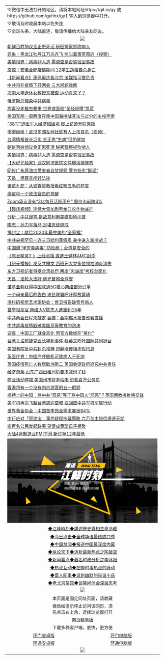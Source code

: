  <table>
 
<tr>
<td colspan="2" align=left>
♡微信中无法打开的地区，请将本站网址https://git.io/gy 或 https://github.com/gyhhx/gy1 输入到浏览器中打开。 
 </td>
</tr>
 <tr>
 <td colspan="2" align=left>
♡敬请及时收藏本站以免失连
 </td>
   <tr>
<td colspan="2" align=left>
♡全球头条，大陆直连，敬请传播给大陆亲友网友。
 </td>
</tr>
 
 <tr>
    <td colspan="2" align=center><img src="https://cdn.jsdelivr.net/gh/gyoupiodf/im1/%E7%BD%91%E9%97%A8%E6%96%B0%E9%97%BB1.jpg"></td>
 </tr>
<tr><td colspan="2" align="left"><a href="https://img.xsurf.surf/?name=c1164676&key=wdcctzyyncblgvet&from=gy">朝鲜百姓悄议金正恩死活 秘密警察抓吹哨人</a></td></tr>
<tr><td colspan="2" align="left"><a href="https://img.xsurf.surf/?name=c1164679&key=wdcctzyyncblgvet&from=gy">异象！黑龙江牡丹江万鸟齐飞  惊叫着落荒而逃（视频）</a></td></tr>
<tr><td colspan="2" align="left"><a href="https://img.xsurf.surf/?name=c1164675&key=wdcctzyyncblgvet&from=gy">美情报界：病毒非人造 需调查是否实验室事故</a></td></tr>
<tr><td colspan="2" align="left"><a href="https://img.xsurf.surf/?name=c1164726&key=wdcctzyyncblgvet&from=gy">震惊！安徽合肥疫情期间  12学生跳楼自杀身亡</a></td></tr>
<tr><td colspan="2" align="left"><a href="https://img.xsurf.surf/?name=c1164702&key=wdcctzyyncblgvet&from=gy">【新闻看点】蓬佩奥连轰北京 法媒指习要负责</a></td></tr>
<tr><td colspan="2" align="left"><a href="https://img.xsurf.surf/?name=c1164722&key=wdcctzyyncblgvet&from=gy">中共将在疫情下开两会 三大问题难解</a></td></tr>
<tr><td colspan="2" align="left"><a href="https://img.xsurf.surf/?name=c1164719&key=wdcctzyyncblgvet&from=gy">海南大学退休女教授又被查 运动真来了？</a></td></tr>
<tr><td colspan="2" align="left"><a href="https://img.xsurf.surf/?name=c1164710&key=wdcctzyyncblgvet&from=gy">俄罗斯总理染中共病毒</a></td></tr>
<tr><td colspan="2" align="left"><a href="https://img.xsurf.surf/?name=c1164687&key=wdcctzyyncblgvet&from=gy">病毒没走蝗虫要来 世界或面临“圣经规模”饥荒</a></td></tr>
<tr><td colspan="2" align="left"><a href="https://img.xsurf.surf/?name=c1164732&key=wdcctzyyncblgvet&from=gy">美国军舰一周两度在南中国海挑战非法与过分的主权声索</a></td></tr>
<tr><td colspan="2" align="left"><a href="https://img.xsurf.surf/?name=c1164685&key=wdcctzyyncblgvet&from=gy">“38军”退伍军人经济陷困境 屡上访遭开除党籍</a></td></tr>
<tr><td colspan="2" align="left"><a href="https://img.xsurf.surf/?name=c1164739&key=wdcctzyyncblgvet&from=gy">惨案继续！武汉东湖左岭社区有人上吊自杀（视频）</a></td></tr>
<tr><td colspan="2" align="left"><a href="https://img.xsurf.surf/?name=c1164686&key=wdcctzyyncblgvet&from=gy">台湾情报首长证实 金正恩“生病”但仍掌权</a></td></tr>
<tr><td colspan="2" align="left"><a href="https://img.xsurf.surf/?name=c1164717&key=wdcctzyyncblgvet&from=gy">朝鲜百姓悄议金正恩死活 秘密警察抓吹哨人</a></td></tr>
<tr><td colspan="2" align="left"><a href="https://img.xsurf.surf/?name=c1164716&key=wdcctzyyncblgvet&from=gy">美情报界：病毒非人造 需调查是否实验室事故</a></td></tr>
<tr><td colspan="2" align="left"><a href="https://img.xsurf.surf/?name=c1164725&key=wdcctzyyncblgvet&from=gy">【大纪元独家】武汉同济医院文件曝活摘罪恶</a></td></tr>
<tr><td colspan="2" align="left"><a href="https://img.xsurf.surf/?name=c1164727&key=wdcctzyyncblgvet&from=gy">网传广东原油宝受害者自焚视频 警方拙劣“辟谣”</a></td></tr>
<tr><td colspan="2" align="left"><a href="https://img.xsurf.surf/?name=c1164707&key=wdcctzyyncblgvet&from=gy">天昌：师尊普度转法轮</a></td></tr>
<tr><td colspan="2" align="left"><a href="https://img.xsurf.surf/?name=c1164706&key=wdcctzyyncblgvet&from=gy">诸葛九郎：从调查梁教授看红粉五毛的悲哀</a></td></tr>
<tr><td colspan="2" align="left"><a href="https://img.xsurf.surf/?name=c1164693&key=wdcctzyyncblgvet&from=gy">瘟疫中一个政法官员的觉醒</a></td></tr>
<tr><td colspan="2" align="left"><a href="https://img.xsurf.surf/?name=c1164699&key=wdcctzyyncblgvet&from=gy">Zoom承认没有“3亿每日活跃用户” 股价市前跌6%</a></td></tr>
<tr><td colspan="2" align="left"><a href="https://img.xsurf.surf/?name=c1164721&key=wdcctzyyncblgvet&from=gy">【现场视频】连续大雪加剧黑龙江农作物减产</a></td></tr>
<tr><td colspan="2" align="left"><a href="https://img.xsurf.surf/?name=c1164737&key=wdcctzyyncblgvet&from=gy">分析：中共谩骂 是故意利用美媒影响川普</a></td></tr>
<tr><td colspan="2" align="left"><a href="https://img.xsurf.surf/?name=c1164738&key=wdcctzyyncblgvet&from=gy">隋志：孙力军落马 足堪恶徒炯戒</a></td></tr>
<tr><td colspan="2" align="left"><a href="https://img.xsurf.surf/?name=c1164723&key=wdcctzyyncblgvet&from=gy">掸封尘：献给2020年最完美的“全家福”</a></td></tr>
<tr><td colspan="2" align="left"><a href="https://img.xsurf.surf/?name=c1164749&key=wdcctzyyncblgvet&from=gy">中共央视罕见一连三日批判蓬佩奥 美中进入新冷战？</a></td></tr>
<tr><td colspan="2" align="left"><a href="https://img.xsurf.surf/?name=c1164678&key=wdcctzyyncblgvet&from=gy">中国爆“甲壳类病毒” 防检局：台湾是安全的</a></td></tr>
<tr><td colspan="2" align="left"><a href="https://img.xsurf.surf/?name=c1164703&key=wdcctzyyncblgvet&from=gy">《魔发精灵2 》上线点播 或遭王健林AMC封杀</a></td></tr>
<tr><td colspan="2" align="left"><a href="https://img.xsurf.surf/?name=c1164691&key=wdcctzyyncblgvet&from=gy">【纪元播报】发反共檄文 西班牙大党多位领袖肺炎消失</a></td></tr>
<tr><td colspan="2" align="left"><a href="https://img.xsurf.surf/?name=c1164752&key=wdcctzyyncblgvet&from=gy">东方卫视记者将受台湾处罚 两岸“忠诚度”考核台面化</a></td></tr>
<tr><td colspan="2" align="left"><a href="https://img.xsurf.surf/?name=c1164682&key=wdcctzyyncblgvet&from=gy">天昌：法轮大法好 佛光普照全球安</a></td></tr>
<tr><td colspan="2" align="left"><a href="https://img.xsurf.surf/?name=c1164733&key=wdcctzyyncblgvet&from=gy">诺基亚称获得中国联通5G核心网络部分订单</a></td></tr>
<tr><td colspan="2" align="left"><a href="https://img.xsurf.surf/?name=c1164677&key=wdcctzyyncblgvet&from=gy">一个母亲最后的告白 访民联署呼吁释放黄琦</a></td></tr>
<tr><td colspan="2" align="left"><a href="https://img.xsurf.surf/?name=c1164704&key=wdcctzyyncblgvet&from=gy">洛杉矶视觉艺术家协会：世卫报告缺零号病人</a></td></tr>
<tr><td colspan="2" align="left"><a href="https://img.xsurf.surf/?name=c1164701&key=wdcctzyyncblgvet&from=gy">曾举报高官 网络大V陈杰人遭重判15年</a></td></tr>
<tr><td colspan="2" align="left"><a href="https://img.xsurf.surf/?name=c1164728&key=wdcctzyyncblgvet&from=gy">中共两会日程未敲定 台媒：会期缩水报告改看直播</a></td></tr>
<tr><td colspan="2" align="left"><a href="https://img.xsurf.surf/?name=c1164744&key=wdcctzyyncblgvet&from=gy">中共病毒疫情戳破美国高等教育的泡沫</a></td></tr>
<tr><td colspan="2" align="left"><a href="https://img.xsurf.surf/?name=c1164694&key=wdcctzyyncblgvet&from=gy">调查：中国工厂就业恶化 而官方数据在“美化”</a></td></tr>
<tr><td colspan="2" align="left"><a href="https://img.xsurf.surf/?name=c1164750&key=wdcctzyyncblgvet&from=gy">台湾关注前捷克议长猝死事件 蔡英文呼吁国际共同挺台</a></td></tr>
<tr><td colspan="2" align="left"><a href="https://img.xsurf.surf/?name=c1164748&key=wdcctzyyncblgvet&from=gy">美国务院批中共封杀推特 却翻墙传播虚假讯息</a></td></tr>
<tr><td colspan="2" align="left"><a href="https://img.xsurf.surf/?name=c1164712&key=wdcctzyyncblgvet&from=gy">英医疗界：中国产呼吸机可致病人于死地</a></td></tr>
<tr><td colspan="2" align="left"><a href="https://img.xsurf.surf/?name=c1164753&key=wdcctzyyncblgvet&from=gy">英国疫情死亡人数居欧洲第二 英国会促政府追究中共责任</a></td></tr>
<tr><td colspan="2" align="left"><a href="https://img.xsurf.surf/?name=c1164718&key=wdcctzyyncblgvet&from=gy">经济萧条 山东广西出租司机要求减份子钱</a></td></tr>
<tr><td colspan="2" align="left"><a href="https://img.xsurf.surf/?name=c1164731&key=wdcctzyyncblgvet&from=gy">商业活动停摆 美国州市财务枯竭 恐裁百万公务员</a></td></tr>
<tr><td colspan="2" align="left"><a href="https://img.xsurf.surf/?name=c1164741&key=wdcctzyyncblgvet&from=gy">香港将有一个没有内地游客的五一假期</a></td></tr>
<tr><td colspan="2" align="left"><a href="https://img.xsurf.surf/?name=c1164742&key=wdcctzyyncblgvet&from=gy">推特上的中国：骂中共“邪恶”等于骂中国人“邪恶”？英国俩教授推特交锋</a></td></tr>
<tr><td colspan="2" align="left"><a href="https://img.xsurf.surf/?name=c1164740&key=wdcctzyyncblgvet&from=gy">美军机再次飞越台湾周边空域 或回应中共军机军舰行动</a></td></tr>
<tr><td colspan="2" align="left"><a href="https://img.xsurf.surf/?name=c1164698&key=wdcctzyyncblgvet&from=gy">世界黄金协会：中国首季饰金需求暴挫64%</a></td></tr>
<tr><td colspan="2" align="left"><a href="https://img.xsurf.surf/?name=c1164695&key=wdcctzyyncblgvet&from=gy">中行应对「原油宝」事件疑採拖延策略 六万苦主赔偿遥遥无期</a></td></tr>
<tr><td colspan="2" align="left"><a href="https://img.xsurf.surf/?name=c1164754&key=wdcctzyyncblgvet&from=gy">逾百名公民发起联署 望促成黄琦母子相聚</a></td></tr>
<tr><td colspan="2" align="left"><a href="https://img.xsurf.surf/?name=c1164692&key=wdcctzyyncblgvet&from=gy">大陆4月制造业PMI下滑 新订单12年最低</a></td></tr>

 <tr>
   <td colspan="2" align=center><img src="https://github.com/gyoupiodf/im1/blob/master/jf-1.jpg"></td>
  </tr>
   <tr>
   <td colspan="2" align=center> 
<a href="https://xfine.casa/oo.aspx?name=c922850&key=exgxucyqmkwgvwch&from=gy&tag=9877">◆江峰時刻◆講述歷史真相生命冷暖</a><br/>
    </td>
  </tr>
   <tr>
   <td colspan="2" align=center> 
<a href="https://xfine.casa/oo.aspx?name=c816850&key=exgxucyqmkwgvwch&from=gy&tag=9877">◆今日点击◆全球华语最热脱口秀</a><br/>
    </td>
  </tr>
  <tr>
  <td colspan="2" align=center>
<a href="https://xfine.casa/oo.aspx?name=c816860&key=exgxucyqmkwgvwch&from=gy&tag=99733110">◆中国禁闻◆报道中国最深度内幕</a><br/>
   </tr>
  <tr>
     <td colspan="2" align=center>
<a href="https://xfine.casa/oo.aspx?name=c816855&key=exgxucyqmkwgvwch&from=gy&tag=997110">◆纵论天下◆透析最新热点之陈破空</a><br/>
   </tr>
   <tr>
      <td colspan="2" align=center>
<a href="https://xfine.casa/oo.aspx?name=c838308&key=exgxucyqmkwgvwch&from=gy&tag=9973110">◆新闻看点◆著名时政分析之李沐阳</a><br/>
   </tr>
   <tr>
     <td colspan="2" align=center>
<a href="https://xfine.casa/oo.aspx?name=c816852&key=exgxucyqmkwgvwch&from=gy&tag=9733110">◆热点互动◆把握时事热点的脉动</a><br/>
   </tr>
   <tr>
      <td colspan="2" align=center>
<a href="https://xfine.casa/oo.aspx?name=c816694&key=exgxucyqmkwgvwch&from=gy&tag=93310">◆雷人网事◆讽刺幽默的诙谐小品</a><br/>
   </tr>
   <tr>
    <td colspan="2" align=center>
<a href="https://xfine.casa/oo.aspx?name=c816650&key=exgxucyqmkwgvwch&from=gy&tag=9973110">◆老北京茶馆◆谈笑间体会深层思考</a><br/>
   </tr>

  <tr>
    <td colspan="2" align="center"><img src="https://cdn.jsdelivr.net/gh/opipe/up/oGate65.jpg"/></td>
  </tr>
  <tr>
    <td colspan="2" align="center">本页面是固定网址页面，请收藏</td>
  <tr>
  <tr>
    <td colspan="2" align="center">微信如提示停止访问该网页，须<br/>先点击右上角，选择浏览器打开</td>
  <tr>
  <tr>
    <td colspan="2" align="center"><a href="https://gitcdn.xyz/cdn/otiny/up/master/show004.htm">网页精简版</a></td>
  </tr>
  <tr>
    <td colspan="2" align="center">下载多种客户端，更快，更方便</td>
  <tr>
  <tr>
    <td align="center"><a href="https://cdn.jsdelivr.net/gh/opipe/up/oGatea.apk">环门安卓版</a></td>
    <td align="center"><a href="https://cdn.jsdelivr.net/gh/opipe/up/oGate.zip">环门电脑版</a></td>
  </tr>
  <tr>
    <td align="center"><a href="https://cdn.jsdelivr.net/gh/opipe/up/oPipe.apk">环通安卓版</a></td>
    <td align="center"><a href="https://raw.githubusercontent.com/opipe/up/master/oPipe.zip">环通电脑版</a></td>
  </tr>
  <tr>
    <td colspan="2" align="center"><img src="https://cdn.jsdelivr.net/gh/opipe/up/oGate640.jpg"/></td>
  </tr>
</table>
